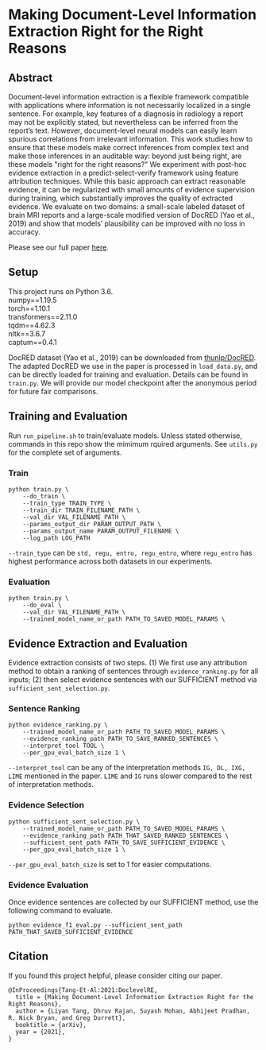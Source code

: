 # Making Document-Level Information Extraction Right for the Right Reasons

## Abstract

Document-level information extraction is a flexible framework compatible with applications where information is not necessarily localized in a single sentence. For example, key features of a diagnosis in radiology a report may not be explicitly stated, but nevertheless can be inferred from the report’s text. However, document-level neural models can easily learn spurious correlations from irrelevant information. This work studies how to ensure that these models make correct inferences from complex text and make those inferences in an auditable way: beyond just being right, are these models "right for the right reasons?" We experiment with post-hoc evidence extraction in a predict-select-verify framework using feature attribution techniques. While this basic approach can extract reasonable evidence, it can be regularized with small amounts of evidence supervision during training, which substantially improves the quality of extracted evidence. We evaluate on two domains: a small-scale labeled dataset of brain MRI reports and a large-scale modified version of DocRED (Yao et al., 2019) and show that models’ plausibility can be improved with no loss in accuracy.

Please see our full paper [here](https://arxiv.org/abs/2110.07686).

## Setup
This project runs on Python 3.6.\
numpy==1.19.5 \
torch==1.10.1 \
transformers==2.11.0 \
tqdm==4.62.3 \
nltk==3.6.7 \
captum==0.4.1 

DocRED dataset (Yao et al., 2019) can be downloaded from [thunlp/DocRED](https://github.com/thunlp/DocRED). The adapted DocRED we use in the paper is processed in `load_data.py`, and can be directly loaded for training and evaluation. Details can be found in `train.py`. We will provide our model checkpoint after the anonymous period for future fair comparisons.

## Training and Evaluation

Run `run_pipeline.sh` to train/evaluate models. Unless stated otherwise, commands in this repo show the mimimum rquired arguments. See `utils.py` for the complete set of arguments.

### Train
```
python train.py \
    --do_train \
    --train_type TRAIN_TYPE \
    --train_dir TRAIN_FILENAME_PATH \
    --val_dir VAL_FILENAME_PATH \
    --params_output_dir PARAM_OUTPUT_PATH \
    --params_output_name PARAM_OUTPUT_FILENAME \
    --log_path LOG_PATH 
```

`--train_type` can be `std, regu, entro, regu_entro`, where `regu_entro` has highest performance across both datasets in our experiments.

### Evaluation
```
python train.py \
    --do_eval \
    --val_dir VAL_FILENAME_PATH \
    --trained_model_name_or_path PATH_TO_SAVED_MODEL_PARAMS \
```

## Evidence Extraction and Evaluation

Evidence extraction consists of two steps. (1) We first use any attribution method to obtain a ranking of sentences through `evidence_ranking.py` for all inputs; (2) then select evidence sentences with our SUFFICIENT method via `sufficient_sent_selection.py`.

### Sentence Ranking
```
python evidence_ranking.py \
    --trained_model_name_or_path PATH_TO_SAVED_MODEL_PARAMS \
    --evidence_ranking_path PATH_TO_SAVE_RANKED_SENTENCES \
    --interpret_tool TOOL \
    --per_gpu_eval_batch_size 1 \
```

`--interpret_tool` can be any of the interpretation methods `IG, DL, IXG, LIME` mentioned in the paper. `LIME` and `IG` runs slower compared to the rest of interpretation methods.

### Evidence Selection
```
python sufficient_sent_selection.py \
    --trained_model_name_or_path PATH_TO_SAVED_MODEL_PARAMS \
    --evidence_ranking_path PATH_THAT_SAVED_RANKED_SENTENCES \
    --sufficient_sent_path PATH_TO_SAVE_SUFFICIENT_EVIDENCE \
    --per_gpu_eval_batch_size 1 \
```

`--per_gpu_eval_batch_size` is set to 1 for easier computations. 

### Evidence Evaluation
Once evidence sentences are collected by our SUFFICIENT method, use the following command to evaluate.

```
python evidence_f1_eval.py --sufficient_sent_path PATH_THAT_SAVED_SUFFICIENT_EVIDENCE
```


## Citation

If you found this project helpful, please consider citing our paper.

```
@InProceedings{Tang-Et-Al:2021:DoclevelRE,
  title = {Making Document-Level Information Extraction Right for the Right Reasons},
  author = {Liyan Tang, Dhruv Rajan, Suyash Mohan, Abhijeet Pradhan, R. Nick Bryan, and Greg Durrett},
  booktitle = {arXiv},
  year = {2021},
}
```
